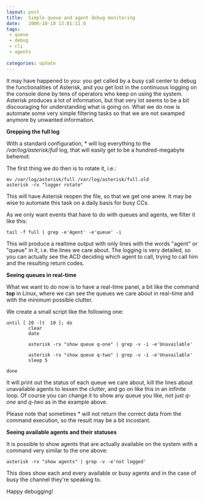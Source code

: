 ```yaml
---
layout: post
title:  Simple queue and agent debug monitoring
date:   2006-10-10 13:01:11.0
tags:
 - queue
 - debug
 - cli
 - agents
 
categories: update
---
```


It may have happened to you: you get called by a busy call center to debug the functionalities of Asterisk, and you get lost in the continuous logging on the console done by tens of operators who keep on using the system. Asterisk produces a lot of information, but that very lot seems to be a bit discouraging for understanding what is going on. What we do now is automate some very simple filtering tasks so that we are not swamped anymore by unwanted information.

**Grepping the full log**

With a standard configuration, * will log everything to the */var/log/asterisk/full* log, that will easily get to be a hundred-megabyte behemot.

The first thing we do then is to rotate it, i.e.:

    
    mv /var/log/asterisk/full /var/log/asterisk/full.old
    asterisk -rx "logger rotate"


This will have Asterisk reopen the file, so that we get one anew. It may be wise to automate this task on a daily basis for busy CCs.

As we only want events that have to do with queues and agents, we filter it like this:

    
    tail -f full | grep -e'Agent' -e'queue' -i


This will produce a realtime output with only lines with the words "agent" or "queue" in it, i.e. the lines we care about. The logging is very detailed, so you can actually see the ACD deciding which agent to call, trying to call him and the resulting return codes.

**Seeing queues in real-time**

What we want to do now is to have a real-time panel, a bit like the command **top**
 in Linux, where we can see the queues we care about in real-time and with the minimum possible clutter.

We create a small script like the following one:

    
    until [ 20 -lt  10 ]; do
            clear
            date
    
            asterisk -rx "show queue q-one" | grep -v -i -e'Unavailable'
    
            asterisk -rx "show queue q-two" | grep -v -i -e'Unavailable'
            sleep 5
    
    done



It will print out the status of each queue we care about, kill the lines about unavailable agents to lessen the clutter, and go on like this in an infinite loop. Of course you can change it to show any queue you like, not just *q-one* and *q-two* as in the example above.

Please note that sometimes * will not return the correct data from the command execution, so the result may be a bit incostant.

**Seeing available agents and their statuses**

It is possible to show agents that are actually available on the system with a command very similar to the one above:

    
    asterisk -rx "show agents" | grep -v -e'not logged'


This does show each and every available or busy agents and in the case of busy the channel they're speaking to.

Happy debugging!

